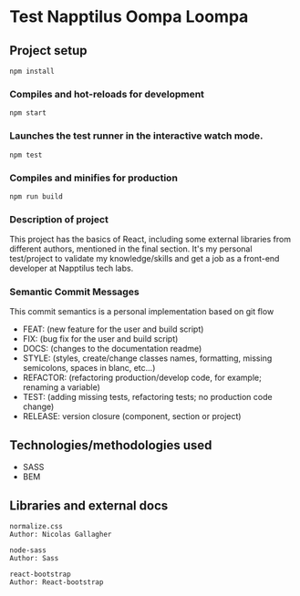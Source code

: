 # Test Napptilus Oompa Loompa

## Project setup
```
npm install
```
### Compiles and hot-reloads for development
```
npm start
```
### Launches the test runner in the interactive watch mode.
```
npm test
```
### Compiles and minifies for production
```
npm run build
```
### Description of project

This project has the basics of React, including some external libraries from different authors, mentioned in the final section. It's my personal test/project to validate my knowledge/skills and get a job as a front-end developer at Napptilus tech labs.

### Semantic Commit Messages

This commit semantics is a personal implementation based on git flow

- FEAT: (new feature for the user and build script)
- FIX: (bug fix for the user and build script)
- DOCS: (changes to the documentation readme)
- STYLE: (styles, create/change classes names, formatting, missing semicolons, spaces in blanc, etc...)
- REFACTOR: (refactoring production/develop code, for example; renaming a variable)
- TEST: (adding missing tests, refactoring tests; no production code change)
- RELEASE: version closure (component, section or project)

## Technologies/methodologies used

- SASS
- BEM

## Libraries and external docs

```
normalize.css
Author: Nicolas Gallagher
```

```
node-sass
Author: Sass
```

```
react-bootstrap
Author: React-bootstrap
```


